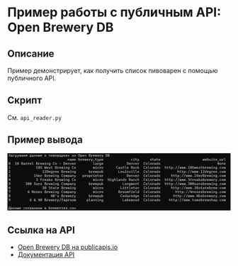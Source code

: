 # Пример работы с публичным API: Open Brewery DB

## Описание
Пример демонстрирует, как получить список пивоварен с помощью публичного API.

## Скрипт
См. `api_reader.py`

## Пример вывода
![Output](images/Скрин.png)

## Ссылка на API
- [Open Brewery DB на publicapis.io](https://publicapis.io/open-brewery-db-api)
- [Документация API](https://www.openbrewerydb.org/)


